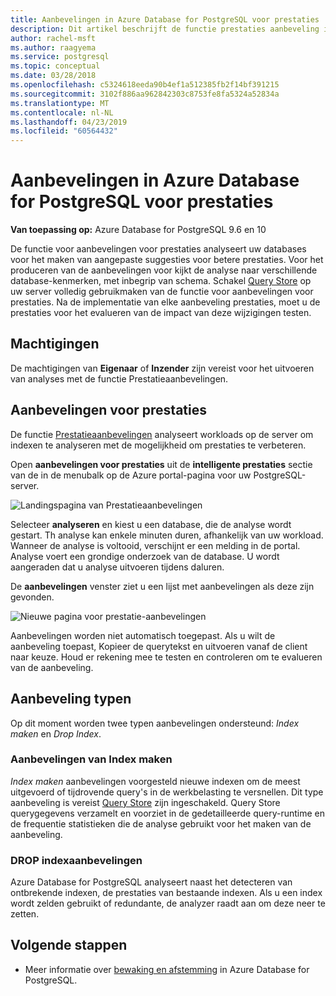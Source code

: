 ```yaml
---
title: Aanbevelingen in Azure Database for PostgreSQL voor prestaties
description: Dit artikel beschrijft de functie prestaties aanbeveling in Azure Database voor PostgreSQL.
author: rachel-msft
ms.author: raagyema
ms.service: postgresql
ms.topic: conceptual
ms.date: 03/28/2018
ms.openlocfilehash: c5324618eeda90b4ef1a512385fb2f14bf391215
ms.sourcegitcommit: 3102f886aa962842303c8753fe8fa5324a52834a
ms.translationtype: MT
ms.contentlocale: nl-NL
ms.lasthandoff: 04/23/2019
ms.locfileid: "60564432"
---
```

# <a name="performance-recommendations-in-azure-database-for-postgresql"></a>Aanbevelingen in Azure Database for PostgreSQL voor prestaties

**Van toepassing op:** Azure Database for PostgreSQL 9.6 en 10

De functie voor aanbevelingen voor prestaties analyseert uw databases voor het maken van aangepaste suggesties voor betere prestaties. Voor het produceren van de aanbevelingen voor kijkt de analyse naar verschillende database-kenmerken, met inbegrip van schema. Schakel [Query Store](concepts-query-store.md) op uw server volledig gebruikmaken van de functie voor aanbevelingen voor prestaties. Na de implementatie van elke aanbeveling prestaties, moet u de prestaties voor het evalueren van de impact van deze wijzigingen testen. 

## <a name="permissions"></a>Machtigingen
De machtigingen van **Eigenaar** of **Inzender** zijn vereist voor het uitvoeren van analyses met de functie Prestatieaanbevelingen.

## <a name="performance-recommendations"></a>Aanbevelingen voor prestaties
De functie [Prestatieaanbevelingen](concepts-performance-recommendations.md) analyseert workloads op de server om indexen te analyseren met de mogelijkheid om prestaties te verbeteren.

Open **aanbevelingen voor prestaties** uit de **intelligente prestaties** sectie van de in de menubalk op de Azure portal-pagina voor uw PostgreSQL-server.

![Landingspagina van Prestatieaanbevelingen](./media/concepts-performance-recommendations/performance-recommendations-page.png)

Selecteer **analyseren** en kiest u een database, die de analyse wordt gestart. Th analyse kan enkele minuten duren, afhankelijk van uw workload. Wanneer de analyse is voltooid, verschijnt er een melding in de portal. Analyse voert een grondige onderzoek van de database. U wordt aangeraden dat u analyse uitvoeren tijdens daluren. 

De **aanbevelingen** venster ziet u een lijst met aanbevelingen als deze zijn gevonden.

![Nieuwe pagina voor prestatie-aanbevelingen](./media/concepts-performance-recommendations/performance-recommendations-result.png)

Aanbevelingen worden niet automatisch toegepast. Als u wilt de aanbeveling toepast, Kopieer de querytekst en uitvoeren vanaf de client naar keuze. Houd er rekening mee te testen en controleren om te evalueren van de aanbeveling. 

## <a name="recommendation-types"></a>Aanbeveling typen

Op dit moment worden twee typen aanbevelingen ondersteund: *Index maken* en *Drop Index*.

### <a name="create-index-recommendations"></a>Aanbevelingen van Index maken
*Index maken* aanbevelingen voorgesteld nieuwe indexen om de meest uitgevoerd of tijdrovende query's in de werkbelasting te versnellen. Dit type aanbeveling is vereist [Query Store](concepts-query-store.md) zijn ingeschakeld. Query Store querygegevens verzamelt en voorziet in de gedetailleerde query-runtime en de frequentie statistieken die de analyse gebruikt voor het maken van de aanbeveling.

### <a name="drop-index-recommendations"></a>DROP indexaanbevelingen
Azure Database for PostgreSQL analyseert naast het detecteren van ontbrekende indexen, de prestaties van bestaande indexen. Als u een index wordt zelden gebruikt of redundante, de analyzer raadt aan om deze neer te zetten.


## <a name="next-steps"></a>Volgende stappen
- Meer informatie over [bewaking en afstemming](concepts-monitoring.md) in Azure Database for PostgreSQL.

